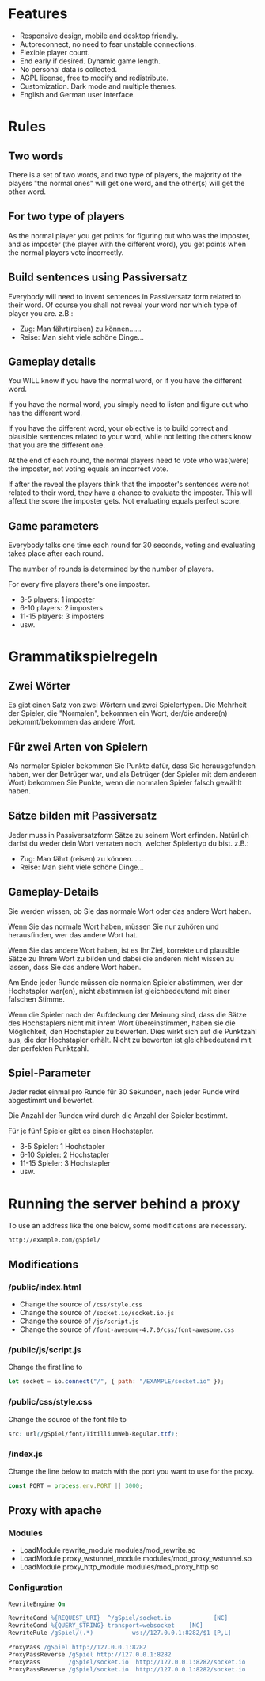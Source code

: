 # Features

- Responsive design, mobile and desktop friendly.
- Autoreconnect, no need to fear unstable connections.
- Flexible player count.
- End early if desired. Dynamic game length.
- No personal data is collected.
- AGPL license, free to modify and redistribute.
- Customization. Dark mode and multiple themes.
- English and German user interface.


# Rules

## Two words
There is a set of two words, and two type of players, the majority of the players "the normal ones" will get one word, and the other(s) will get the other word.

## For two type of players
As the normal player you get points for figuring out who was the imposter, and as imposter (the player with the different word), you get points when the normal players vote incorrectly.

## Build sentences using Passiversatz
Everybody will need to invent sentences in Passiversatz form related to their word. Of course you shall not reveal your word nor which type of player you are.
z.B.:
- Zug:  Man fährt(reisen) zu können......
- Reise: Man sieht viele schöne Dinge...

## Gameplay details
You WILL know if you have the normal word, or if you have the different word.

If you have the normal word, you simply need to listen and figure out who has the different word.

If you have the different word, your objective is to build correct and plausible sentences related to your word, while not letting the others know that you are the different one.

At the end of each round, the normal players need to vote who was(were) the imposter, not voting equals an incorrect vote.

If after the reveal the players think that the imposter's sentences were not related to their word, they have a chance to evaluate the imposter. This will affect the score the imposter gets. Not evaluating equals perfect score.

## Game parameters
Everybody talks one time each round for 30 seconds, voting and evaluating takes place after each round.

The number of rounds is determined by the number of players.

For every five players there's one imposter.
- 3-5 players: 1 imposter
- 6-10 players: 2 imposters
- 11-15 players: 3 imposters
- usw.

# Grammatikspielregeln

## Zwei Wörter
Es gibt einen Satz von zwei Wörtern und zwei Spielertypen. Die Mehrheit der Spieler, die "Normalen", bekommen ein Wort, der/die andere(n) bekommt/bekommen das andere Wort.

## Für zwei Arten von Spielern
Als normaler Spieler bekommen Sie Punkte dafür, dass Sie herausgefunden haben, wer der Betrüger war, und als Betrüger (der Spieler mit dem anderen Wort) bekommen Sie Punkte, wenn die normalen Spieler falsch gewählt haben.

## Sätze bilden mit Passiversatz
Jeder muss in Passiversatzform Sätze zu seinem Wort erfinden. Natürlich darfst du weder dein Wort verraten noch, welcher Spielertyp du bist.
z.B.:
- Zug:  Man fährt (reisen) zu können......
- Reise: Man sieht viele schöne Dinge...

## Gameplay-Details
Sie werden wissen, ob Sie das normale Wort oder das andere Wort haben.

Wenn Sie das normale Wort haben, müssen Sie nur zuhören und herausfinden, wer das andere Wort hat.

Wenn Sie das andere Wort haben, ist es Ihr Ziel, korrekte und plausible Sätze zu Ihrem Wort zu bilden und dabei die anderen nicht wissen zu lassen, dass Sie das andere Wort haben.

Am Ende jeder Runde müssen die normalen Spieler abstimmen, wer der Hochstapler war(en), nicht abstimmen ist gleichbedeutend mit einer falschen Stimme.

Wenn die Spieler nach der Aufdeckung der Meinung sind, dass die Sätze des Hochstaplers nicht mit ihrem Wort übereinstimmen, haben sie die Möglichkeit, den Hochstapler zu bewerten. Dies wirkt sich auf die Punktzahl aus, die der Hochstapler erhält. Nicht zu bewerten ist gleichbedeutend mit der perfekten Punktzahl.

## Spiel-Parameter
Jeder redet einmal pro Runde für 30 Sekunden, nach jeder Runde wird abgestimmt und bewertet.

Die Anzahl der Runden wird durch die Anzahl der Spieler bestimmt.

Für je fünf Spieler gibt es einen Hochstapler.
- 3-5 Spieler: 1 Hochstapler
- 6-10 Spieler: 2 Hochstapler
- 11-15 Spieler: 3 Hochstapler
- usw.


# Running the server behind a proxy

To use an address like the one below, some modifications are necessary.
```
http://example.com/gSpiel/
```

## Modifications

### /public/index.html

- Change the source of ```/css/style.css```
- Change the source of ```/socket.io/socket.io.js```
- Change the source of ```/js/script.js```
- Change the source of ```/font-awesome-4.7.0/css/font-awesome.css```

### /public/js/script.js

Change the first line to

```js
let socket = io.connect("/", { path: "/EXAMPLE/socket.io" });
```

### /public/css/style.css

Change the source of the font file to
```css
src: url(/gSpiel/font/TitilliumWeb-Regular.ttf);
```

### /index.js

Change the line below to match with the port you want to use for the proxy.

```js
const PORT = process.env.PORT || 3000;
```

## Proxy with apache

### Modules 

- LoadModule rewrite_module modules/mod_rewrite.so
- LoadModule proxy_wstunnel_module modules/mod_proxy_wstunnel.so
- LoadModule proxy_http_module modules/mod_proxy_http.so

### Configuration
```apache
RewriteEngine On

RewriteCond %{REQUEST_URI}  ^/gSpiel/socket.io            [NC]
RewriteCond %{QUERY_STRING} transport=websocket    [NC]
RewriteRule /gSpiel/(.*)           ws://127.0.0.1:8282/$1 [P,L]

ProxyPass /gSpiel http://127.0.0.1:8282
ProxyPassReverse /gSpiel http://127.0.0.1:8282
ProxyPass        /gSpiel/socket.io  http://127.0.0.1:8282/socket.io
ProxyPassReverse /gSpiel/socket.io  http://127.0.0.1:8282/socket.io
```
